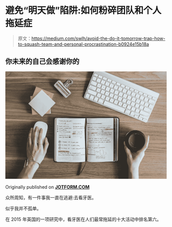 # 避免“明天做”陷阱:如何粉碎团队和个人拖延症

> 原文：<https://medium.com/swlh/avoid-the-do-it-tomorrow-trap-how-to-squash-team-and-personal-procrastination-b0924e15b18a>

## 你未来的自己会感谢你的

![](img/9e335583b18b3786ca822618bc712ccb.png)

Originally published on [**JOTFORM.COM**](http://jotform.com)

众所周知，有一件事我一直在逃避:去看牙医。

似乎我并不孤单。

在 2015 年英国的一项研究中，看牙医在人们最常拖延的十大活动中排名第六。